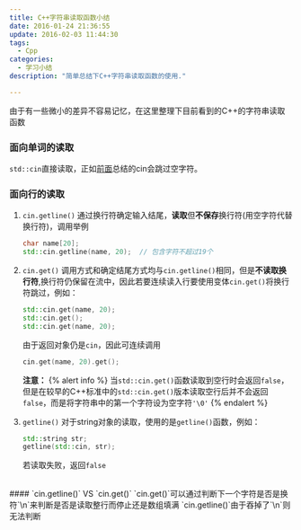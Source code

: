 ```yaml
---
title: C++字符串读取函数小结
date: 2016-01-24 21:36:55
update: 2016-02-03 11:44:30
tags:
  - Cpp
categories:
  - 学习小结
description: "简单总结下C++字符串读取函数的使用."

---
```


由于有一些微小的差异不容易记忆，在这里整理下目前看到的C++的字符串读取函数

<!-- more -->

### 面向单词的读取
`std::cin`直接读取，正如[前面](/2016/01/23/C-C-字符读取总结/)总结的cin会跳过空字符。

### 面向行的读取
1. `cin.getline()`
    通过换行符确定输入结尾，**读取**但**不保存**换行符(用空字符代替换行符)，调用举例
    ``` Cpp
    char name[20];
    std::cin.getline(name, 20);  // 包含字符不超过19个
    ```

2. `cin.get()`
    调用方式和确定结尾方式均与`cin.getline()`相同，但是**不读取换行符**,换行符仍保留在流中，因此若要连续读入行要使用变体`cin.get()`将换行符跳过，例如：
    ``` Cpp
    std::cin.get(name, 20);
    std::cin.get();
    std::cin.get(name, 20);
    ```
    由于返回对象仍是`cin`，因此可连续调用
    ``` Cpp
    cin.get(name, 20).get();
    ```

    **注意：**
    {% alert info %}
    当<code>std::cin.get()</code>函数读取到空行时会返回<code>false</code>，但是在较早的C++标准中的<code>std::cin.get()</code>版本读取空行后并不会返回<code>false</code>，而是将字符串中的第一个字符设为空字符<code>'\0'</code>
    {% endalert %}

3. `getline()`
    对于string对象的读取，使用的是`getline()`函数，例如：
    ``` Cpp
    std::string str;
    getline(std::cin, str);
    ```
    若读取失败，返回`false`

<br>
#### `cin.getline()` VS `cin.get()`
`cin.get()`可以通过判断下一个字符是否是换符`\n`来判断是否是读取整行而停止还是数组填满
`cin.getline()`由于吞掉了`\n`则无法判断
